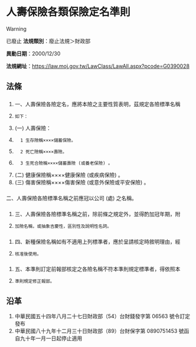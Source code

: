 # 人壽保險各類保險定名準則


> [!WARNING]
> 已廢止
**法規類別**：廢止法規＞財政部

**異動日期**：2000/12/30  

**法規網址**：https://law.moj.gov.tw/LawClass/LawAll.aspx?pcode=G0390028



## 法條
##### 
1. 一、人壽保險各險定名，應將本險之主要性質表明，茲規定各險標準名稱
1.     如下：
1.  (一) 人壽保險：
1.       1 生存險稱××××儲蓄保險。
1.       2 死亡險稱××××壽險。
1.       3 生死合險稱××××儲蓄壽險 (或養老保險) 。
1.  (二) 健康保險稱××××健康保險 (或疾病保險) 。
1.  (三) 傷害保險稱××××傷害保險 (或意外保險或平安保險) 。

##### 
二、人壽保險各險標準名稱之前應冠以公司 (處) 之名稱。

##### 
1. 三、人壽保險各險標準名稱之前，除前條之規定外，並得酌加冠年期，附
1.     加險名稱，或抽象吉慶性，區別性及說明性名詞。

##### 
1. 四、新種保險名稱如有不適用上列標準者，應於呈請核定時敘明理由，經
1.     核准後使用。

##### 
1. 五、本準則訂定前報部核定之各險名稱不符本準則規定標準者，得依照本
1.     準則規定修正報部。

## 沿革
1. 中華民國五十四年八月二十七日財政部（54）台財錢發字第 06563  號令訂定發布
1. 中華民國八十九年十二月三十日財政部（89）台財保字第 0890751453 號函自九十年一月一日起停止適用
